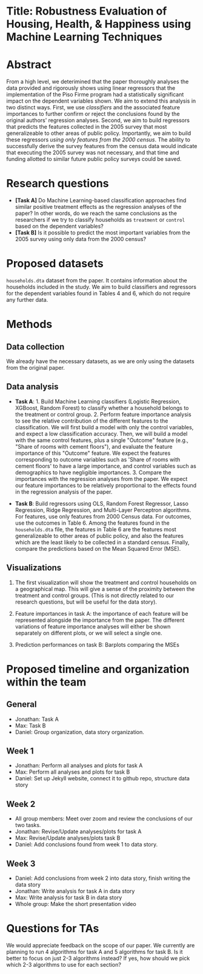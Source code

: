 # Title: Robustness Evaluation of Housing, Health, & Happiness using Machine Learning Techniques

# Abstract
From a high level, we deterimined that the paper thoroughly analyses the data provided and rigorously shows using linear regressors that the implementation of the Piso Firme program had a statistically significant impact on the dependent variables shown. We aim to extend this analysis in two distinct ways. First, we use _classifiers_ and the associated feature importances to further confirm or reject the conclusions found by the original authors' regression analyses. Second, we aim to build regressors that predicts the features collected in the 2005 survey that most generalizeable to other areas of public policy. Importantly, we aim to build these regressors _using only features from the 2000 census_. The ability to successfully derive the survey features from the census data would indicate that executing the 2005 survey was not necessary, and that time and funding allotted to similar future public policy surveys could be saved. 


# Research questions
- **[Task A]** Do Machine Learning-based classification approaches find similar positive treatment effects as the regression analyses of the paper? In other words, do we reach the same conclusions as the researchers if we try to classify households as `treatment` or `control` based on the dependent variables?
- **[Task B]** Is it possible to predict the most important variables from the 2005 survey using only data from the 2000 census?


# Proposed datasets
`households.dta` dataset from the paper. It contains information about the households included in the study. We aim to build classifiers and regressors for the dependent variables found in Tables 4 and 6, which do not require any further data.

# Methods

## Data collection
We already have the necessary datasets, as we are only using the datasets from the original paper.

## Data analysis
- __Task A__:
        1. Build Machine Learning classifiers (Logistic Regression, XGBoost, Random Forest) to classify whether a household belongs to the treatment or control group.
        2. Perform feature importance analysis to see the relative contribution of the different features to the classification. We will first build a model with only the control variables, and expect a low classification accuracy. Then, we will build a model with the same control features, plus a single "Outcome" feature (e.g., "Share of rooms with cement floors"), and evaluate the feature importance of this "Outcome" feature.
    We expect the features corresponding to outcome variables such as 'Share of rooms with cement floors' to have a large importance, and control variables such as demographics to have negligible importances.
        3. Compare the importances with the regression analyses from the paper.
We expect our feature importances to be relatively proportional to the effects found in the regression analysis of the paper.

- __Task B__: 
    Build regressors using OLS, Random Forest Regressor, Lasso Regression, Ridge Regression, and Multi-Layer Perceptron algorithms. For features, use only features from 2000 Census data. For outcomes, use the outcomes in Table 6. Among the features found in the `households.dta` file, the features in Table 6 are the features most generalizeable to other areas of public policy, and also the features which are the least likely to be collected in a standard census. Finally, compare the predictions based on the Mean Squared Error (MSE).

## Visualizations
1. The first visualization will show the treatment and control households on a geographical map. This will give a sense of the proximity between the treatment and control groups. (This is not directly related to our research questions, but will be useful for the data story). 

2. Feature importances in task A: the importance of each feature will be represented alongside the importance from the paper. The different variations of feature importance analyses will either be shown separately on different plots, or we will select a single one.

3. Prediction performances on task B: Barplots comparing the MSEs

# Proposed timeline and organization within the team

## General
- Jonathan: Task A
- Max: Task B
- Daniel: Group organization, data story organization.

## Week 1
- Jonathan: Perform all analyses and plots for task A
- Max: Perform all analyses and plots for task B
- Daniel: Set up Jekyll website, connect it to github repo, structure data story

## Week 2
- All group members: Meet over zoom and review the conclusions of our two tasks.
- Jonathan: Revise/Update analyses/plots for task A
- Max: Revise/Update analyses/plots task B
- Daniel: Add conclusions found from week 1 to data story.

## Week 3
- Daniel: Add conclusions from week 2 into data story, finish writing the data story
- Jonathan: Write analysis for task A in data story
- Max: Write analysis for task B in data story
- Whole group: Make the short presentation video

# Questions for TAs
We would appreciate feedback on the scope of our paper. We currently are planning to run 4 algorithms for task A and 5 algorithms for task B. Is it better to focus on just 2-3 algorithms instead? If yes, how should we pick which 2-3 algorithms to use for each section?
